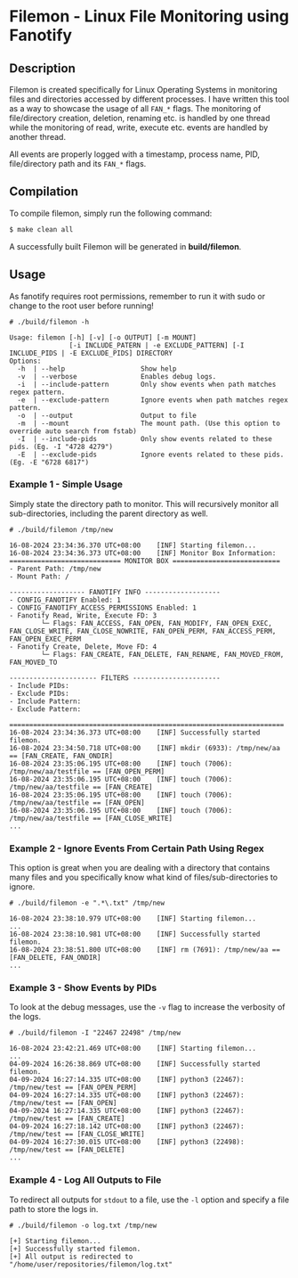 # **Filemon** - Linux File Monitoring using Fanotify



## Description

Filemon is created specifically for Linux Operating Systems in monitoring files and directories accessed by different processes. I have written this tool as a way to showcase the usage of all `FAN_*` flags. The monitoring of file/directory creation, deletion, renaming etc. is handled by one thread while the monitoring of read, write, execute etc. events are handled by another thread.

All events are properly logged with a timestamp, process name, PID, file/directory path and its `FAN_*` flags.

## Compilation

To compile filemon, simply run the following command:

```bash
$ make clean all
```

A successfully built Filemon will be generated in **build/filemon**.

## Usage

As fanotify requires root permissions, remember to run it with sudo or change to the root user before running!

```
# ./build/filemon -h

Usage: filemon [-h] [-v] [-o OUTPUT] [-m MOUNT]
               [-i INCLUDE_PATERN | -e EXCLUDE_PATTERN] [-I INCLUDE_PIDS | -E EXCLUDE_PIDS] DIRECTORY
Options:
  -h  | --help                   Show help
  -v  | --verbose                Enables debug logs.
  -i  | --include-pattern        Only show events when path matches regex pattern.
  -e  | --exclude-pattern        Ignore events when path matches regex pattern.
  -o  | --output                 Output to file
  -m  | --mount                  The mount path. (Use this option to override auto search from fstab)
  -I  | --include-pids           Only show events related to these pids. (Eg. -I "4728 4279")
  -E  | --exclude-pids           Ignore events related to these pids. (Eg. -E "6728 6817")
```

### Example 1 - Simple Usage

Simply state the directory path to monitor. This will recursively monitor all sub-directories, including the parent directory as well.

```
# ./build/filemon /tmp/new

16-08-2024 23:34:36.370 UTC+08:00    [INF] Starting filemon...
16-08-2024 23:34:36.373 UTC+08:00    [INF] Monitor Box Information:
============================ MONITOR BOX ===========================
- Parent Path: /tmp/new
- Mount Path: /

------------------- FANOTIFY INFO -------------------
- CONFIG_FANOTIFY Enabled: 1
- CONFIG_FANOTIFY_ACCESS_PERMISSIONS Enabled: 1
- Fanotify Read, Write, Execute FD: 3
        └─ Flags: FAN_ACCESS, FAN_OPEN, FAN_MODIFY, FAN_OPEN_EXEC, FAN_CLOSE_WRITE, FAN_CLOSE_NOWRITE, FAN_OPEN_PERM, FAN_ACCESS_PERM, FAN_OPEN_EXEC_PERM
- Fanotify Create, Delete, Move FD: 4
        └─ Flags: FAN_CREATE, FAN_DELETE, FAN_RENAME, FAN_MOVED_FROM, FAN_MOVED_TO

---------------------- FILTERS ----------------------
- Include PIDs: 
- Exclude PIDs: 
- Include Pattern: 
- Exclude Pattern: 

=====================================================================
16-08-2024 23:34:36.373 UTC+08:00    [INF] Successfully started filemon.
16-08-2024 23:34:50.718 UTC+08:00    [INF] mkdir (6933): /tmp/new/aa == [FAN_CREATE, FAN_ONDIR]
16-08-2024 23:35:06.195 UTC+08:00    [INF] touch (7006): /tmp/new/aa/testfile == [FAN_OPEN_PERM]
16-08-2024 23:35:06.195 UTC+08:00    [INF] touch (7006): /tmp/new/aa/testfile == [FAN_CREATE]
16-08-2024 23:35:06.195 UTC+08:00    [INF] touch (7006): /tmp/new/aa/testfile == [FAN_OPEN]
16-08-2024 23:35:06.195 UTC+08:00    [INF] touch (7006): /tmp/new/aa/testfile == [FAN_CLOSE_WRITE]
...
```

### Example 2 - Ignore Events From Certain Path Using Regex

This option is great when you are dealing with a directory that contains many files and you specifically know what kind of files/sub-directories to ignore.

```
# ./build/filemon -e ".*\.txt" /tmp/new

16-08-2024 23:38:10.979 UTC+08:00    [INF] Starting filemon...
...
16-08-2024 23:38:10.981 UTC+08:00    [INF] Successfully started filemon.
16-08-2024 23:38:51.800 UTC+08:00    [INF] rm (7691): /tmp/new/aa == [FAN_DELETE, FAN_ONDIR]
...
```

### Example 3 - Show Events by PIDs

To look at the debug messages, use the `-v` flag to increase the verbosity of the logs.

```
# ./build/filemon -I "22467 22498" /tmp/new

16-08-2024 23:42:21.469 UTC+08:00    [INF] Starting filemon...
...
04-09-2024 16:26:38.869 UTC+08:00    [INF] Successfully started filemon.
04-09-2024 16:27:14.335 UTC+08:00    [INF] python3 (22467): /tmp/new/test == [FAN_OPEN_PERM]
04-09-2024 16:27:14.335 UTC+08:00    [INF] python3 (22467): /tmp/new/test == [FAN_OPEN]
04-09-2024 16:27:14.335 UTC+08:00    [INF] python3 (22467): /tmp/new/test == [FAN_CREATE]
04-09-2024 16:27:18.142 UTC+08:00    [INF] python3 (22467): /tmp/new/test == [FAN_CLOSE_WRITE]
04-09-2024 16:27:30.015 UTC+08:00    [INF] python3 (22498): /tmp/new/test == [FAN_DELETE]
...
```

### Example 4 - Log All Outputs to File

To redirect all outputs for `stdout` to a file, use the `-l` option and specify a file path to store the logs in.

```
# ./build/filemon -o log.txt /tmp/new

[+] Starting filemon...
[+] Successfully started filemon.
[+] All output is redirected to "/home/user/repositories/filemon/log.txt"
```

